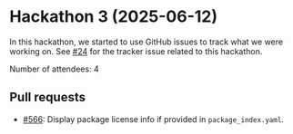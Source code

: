 # Hackathon 3 (2025-06-12)

In this hackathon, we started to use GitHub issues to track what we were working
on. See [#24](https://github.com/fortran-index/fortran-index/issues/24) for the
tracker issue related to this hackathon.

Number of attendees: 4

## Pull requests

- [#566](https://github.com/fortran-lang/webpage/pull/566): Display package
  license info if provided in `package_index.yaml`.
